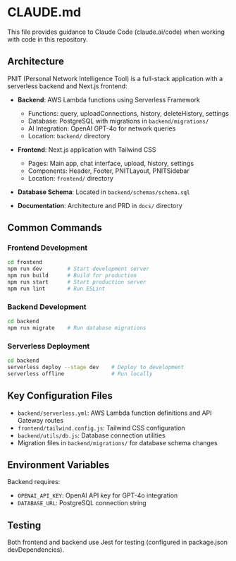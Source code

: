 # CLAUDE.md

This file provides guidance to Claude Code (claude.ai/code) when working with code in this repository.

## Architecture

PNIT (Personal Network Intelligence Tool) is a full-stack application with a serverless backend and Next.js frontend:

- **Backend**: AWS Lambda functions using Serverless Framework
  - Functions: query, uploadConnections, history, deleteHistory, settings
  - Database: PostgreSQL with migrations in `backend/migrations/`
  - AI Integration: OpenAI GPT-4o for network queries
  - Location: `backend/` directory

- **Frontend**: Next.js application with Tailwind CSS
  - Pages: Main app, chat interface, upload, history, settings
  - Components: Header, Footer, PNITLayout, PNITSidebar
  - Location: `frontend/` directory

- **Database Schema**: Located in `backend/schemas/schema.sql`
- **Documentation**: Architecture and PRD in `docs/` directory

## Common Commands

### Frontend Development
```bash
cd frontend
npm run dev        # Start development server
npm run build      # Build for production
npm run start      # Start production server
npm run lint       # Run ESLint
```

### Backend Development
```bash
cd backend
npm run migrate    # Run database migrations
```

### Serverless Deployment
```bash
cd backend
serverless deploy --stage dev    # Deploy to development
serverless offline               # Run locally
```

## Key Configuration Files

- `backend/serverless.yml`: AWS Lambda function definitions and API Gateway routes
- `frontend/tailwind.config.js`: Tailwind CSS configuration
- `backend/utils/db.js`: Database connection utilities
- Migration files in `backend/migrations/` for database schema changes

## Environment Variables

Backend requires:
- `OPENAI_API_KEY`: OpenAI API key for GPT-4o integration
- `DATABASE_URL`: PostgreSQL connection string

## Testing

Both frontend and backend use Jest for testing (configured in package.json devDependencies).